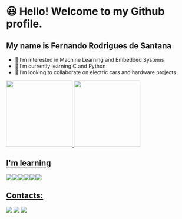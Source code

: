 # 😃 Hello! Welcome to my Github profile.
## My name is Fernando Rodrigues de Santana
- 👀 I’m interested in Machine Learning and Embedded Systems
- 🌱 I’m currently learning C and Python
- 💞️ I’m looking to collaborate on electric cars and hardware projects

<!---
FernandoRodriguesDeSantana/FernandoRodriguesDeSantana is a ✨ special ✨ repository because its `README.md` (this file) appears on your GitHub profile.
You can click the Preview link to take a look at your changes.
--->

<div>
<a href="https://github.com/FernandoRodriguesDeSantana">
<img height="180em" src="https://github-readme-stats.vercel.app/api/top-langs/?username=FernandoRodriguesDeSantana&layout=compact&langs_count=7&theme=dracula"/> <img height="180em" src="https://github-readme-stats.vercel.app/api?username=FernandoRodriguesDeSantana&show_icons=true&theme=dracula&include_all_commits=true&count_private=true"/>

</div>

## I'm learning
<div>
<img src="https://cdn.jsdelivr.net/gh/devicons/devicon/icons/python/python-original-wordmark.svg" /><img src="https://cdn.jsdelivr.net/gh/devicons/devicon/icons/c/c-original.svg" /><img src="https://cdn.jsdelivr.net/gh/devicons/devicon/icons/html5/html5-original-wordmark.svg" /><img src="https://cdn.jsdelivr.net/gh/devicons/devicon/icons/css3/css3-original.svg" /><img src="https://cdn.jsdelivr.net/gh/devicons/devicon/icons/javascript/javascript-original.svg" /><img src="https://cdn.jsdelivr.net/gh/devicons/devicon/icons/microsoftsqlserver/microsoftsqlserver-plain-wordmark.svg" />
</div>

## Contacts:

<div>
<a href="https://instagram.com/feernandorsantana" target="_blank"><img src="https://img.shields.io/badge/-Instagram-%23E4405F?style=for-the-badge&logo=instagram&logoColor=white" target="_blank"></a>
<a href = "mailto:fernando.s11@aluno.ifsc.edu.br"><img src="https://img.shields.io/badge/Gmail-D14836?style=for-the-badge&logo=gmail&logoColor=white" target="_blank"></a>
<a href="https://www.linkedin.com/in/fernando-rodrigues-de-santana-4b28151ba" target="_blank"><img src="https://img.shields.io/badge/-LinkedIn-%230077B5?style=for-the-badge&logo=linkedin&logoColor=white" target="_blank"></a>   
</div>
